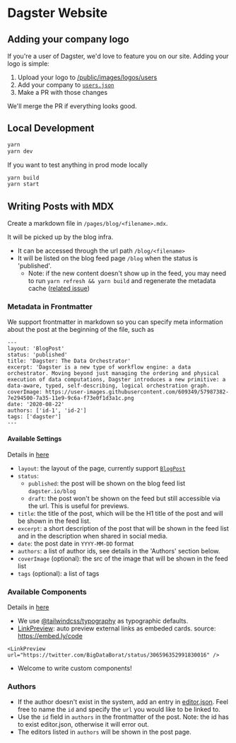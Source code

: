 # Dagster Website

## Adding your company logo

If you're a user of Dagster, we'd love to feature you on our site. Adding your logo is simple:

1. Upload your logo to [/public/images/logos/users](https://github.com/dagster-io/dagster-website/blob/master/public/images/logos/users)
2. Add your company to [`users.json`](https://github.com/dagster-io/dagster-website/blob/master/users.json)
3. Make a PR with those changes

We'll merge the PR if everything looks good.

## Local Development

```bash
yarn
yarn dev
```

If you want to test anything in prod mode locally

```bash
yarn build
yarn start
```

## Writing Posts with MDX

Create a markdown file in `/pages/blog/<filename>.mdx`.

It will be picked up by the blog infra.

- It can be accessed through the url path `/blog/<filename>`
- It will be listed on the blog feed page `/blog` when the status is 'published'.
  - Note: if the new content doesn't show up in the feed, you may need to run `yarn refresh && yarn build` and regenerate the metadata cache ([related issue](https://github.com/hashicorp/next-mdx-enhanced/issues/17))

### Metadata in Frontmatter

We support frontmatter in markdown so you can specify meta information about the post at the beginning of the file, such as

```
---
layout: 'BlogPost'
status: 'published'
title: 'Dagster: The Data Orchestrator'
excerpt: 'Dagster is a new type of workflow engine: a data orchestrator. Moving beyond just managing the ordering and physical execution of data computations, Dagster introduces a new primitive: a data-aware, typed, self-describing, logical orchestration graph.
coverImage: https://user-images.githubusercontent.com/609349/57987382-7e294500-7a35-11e9-9c6a-f73e0f1d3a1c.png
date: '2020-08-22'
authors: ['id-1', 'id-2']
tags: ['dagster']
---
```

#### Available Settings

Details in [here](https://github.com/dagster-io/dagster-website/blob/master/components/MdxMetadata.ts)

- `layout`: the layout of the page, currently support [`BlogPost`](https://github.com/dagster-io/dagster-website/blob/master/components/layouts/BlogPost.tsx)
- `status`:
  - `published`: the post will be shown on the blog feed list `dagster.io/blog`
  - `draft`: the post won't be shown on the feed but still accessible via the url. This is useful for previews.
- `title`: the title of the post, which will be the H1 title of the post and will be shown in the feed list.
- `excerpt`: a short description of the post that will be shown in the feed list and in the description when shared in social media.
- `date`: the post date in `YYYY-MM-DD` format
- `authors`: a list of author ids, see details in the 'Authors' section below.
- `coverImage` (optional): the src of the image that will be shown in the feed list
- `tags` (optional): a list of tags

### Available Components

Details in [here](https://github.com/dagster-io/dagster-website/blob/master/components)

- We use [@tailwindcss/typography](https://tailwindcss.com/docs/typography-plugin) as typographic defaults.
- [LinkPreview](https://github.com/dagster-io/dagster-website/blob/master/components/LinkPreview.tsx): auto preview external links as embeded cards. source: https://embed.ly/code

```
<LinkPreview url="https://twitter.com/BigDataBorat/status/306596352991830016" />
```

- Welcome to write custom components!

### Authors

- If the author doesn't exist in the system, add an entry in [editor.json](https://github.com/dagster-io/dagster-website/blob/master/components/editors.json). Feel free to name the `id` and specify the `url` you would like to be linked to.
- Use the `id` field in `authors` in the frontmatter of the post. Note: the id has to exist editor.json, otherwise it will error out.
- The editors listed in `authors` will be shown in the post page.
